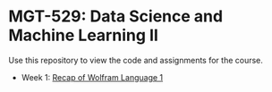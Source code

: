 # MGT-529: Data Science and Machine Learning II

Use this repository to view the code and assignments for the course.

- Week 1: [Recap of Wolfram Language 1](https://github.com/michalis0/MGT-529/tree/main/01.Review)


